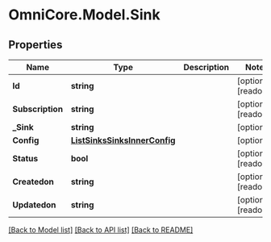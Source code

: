 # OmniCore.Model.Sink

## Properties

Name | Type | Description | Notes
------------ | ------------- | ------------- | -------------
**Id** | **string** |  | [optional] [readonly] 
**Subscription** | **string** |  | [optional] [readonly] 
**_Sink** | **string** |  | [optional] 
**Config** | [**ListSinksSinksInnerConfig**](ListSinksSinksInnerConfig.md) |  | [optional] 
**Status** | **bool** |  | [optional] [readonly] 
**Createdon** | **string** |  | [optional] [readonly] 
**Updatedon** | **string** |  | [optional] [readonly] 

[[Back to Model list]](../README.md#documentation-for-models) [[Back to API list]](../README.md#documentation-for-api-endpoints) [[Back to README]](../README.md)

